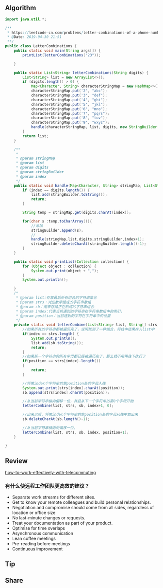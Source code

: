 ## Algorithm
```java
import java.util.*;

/**
 * https://leetcode-cn.com/problems/letter-combinations-of-a-phone-number/comments/
 * @Date: 2019-04-30 21:51
 **/
public class LetterCombinations {
    public static void main(String args[]) {
        printList(letterCombinations("23"));

    }

    public static List<String> letterCombinations(String digits) {
        List<String> list = new ArrayList<>();
        if (digits.length() > 0) {
            Map<Character, String> characterStringMap = new HashMap<>();
            characterStringMap.put('2', "abc");
            characterStringMap.put('3', "def");
            characterStringMap.put('4', "ghi");
            characterStringMap.put('5', "jkl");
            characterStringMap.put('6', "mno");
            characterStringMap.put('7', "pqrs");
            characterStringMap.put('8', "tuv");
            characterStringMap.put('9', "wxyz");
            handle(characterStringMap, list, digits, new StringBuilder(), 0);
        }
        return list;
    }

    /**
     *
     * @param stringMap
     * @param list
     * @param digits
     * @param stringBuilder
     * @param index
     */
    public static void handle(Map<Character, String> stringMap, List<String> list, String digits, StringBuilder stringBuilder, int index) {
        if (index == digits.length()) {
            list.add(stringBuilder.toString());
            return;
        }

        String temp = stringMap.get(digits.charAt(index));

        for(char s :temp.toCharArray()){
            //添加
            stringBuilder.append(s);
            //
            handle(stringMap,list,digits,stringBuilder,index+1);
            stringBuilder.deleteCharAt(stringBuilder.length()-1);
        }
    }

    public static void printList(Collection collection) {
        for (Object object : collection) {
            System.out.print(object + ",");
        }
        System.out.println();

    }
    /*
     * @param list:存放最后所有组合的字符串集合
     * @param strs：对应数字组成的字符串数组
     * @param sb：用来存储正在形成的字符串组合
     * @param index:代表当前遇到的字符串在字符串数组中的索引，
     * @param position：当前遇到的字符在字符串中的位置
     */
    private static void letterCombine(List<String> list, String[] strs, StringBuilder sb, int index, int position) {
        //如果所有的字符串都被遍历完了，说明找到了一种组合，将栈中结果存入list中
        if(index == strs.length) {
            System.out.println();
            list.add(sb.toString());
            return;
        }
        //如果某一个字符串的所有字母都已经被遍历完了，那么就不用再往下执行了
        if(position == strs[index].length())
        {
            return;
        }

        //将第index个字符串的第position处的字母入栈
        System.out.print(strs[index].charAt(position));
        sb.append(strs[index].charAt(position));

        //从当前字符串纵向偏移一位，并且从下一个字符串的第0个字母开始
        letterCombine(list, strs, sb, index+1, 0);

        //出来以后，将第index个字符串的第position处的字母从栈中取出来
        sb.deleteCharAt(sb.length()-1);

        //从当前字符串横向向偏移一位，
        letterCombine(list, strs, sb, index, position+1);
    }

}
```
## Review
[how-to-work-effectively-with-telecommuting](https://medium.com/swlh/how-to-work-effectively-with-telecommuting-teams-c0cc7565ad1d)
### 有什么使远程工作团队更高效的建议？
- Separate work streams for different sites.
- Get to know your remote colleagues and build personal relationships.
- Negotiation and compromise should come from all sides, regardless of location or office size
- No last-minute changes or requests.
- Treat your documentation as part of your product.
- Optimise for time overlaps
- Asynchronous communication
- Lean coffee meetings
- Pre-reading before meetings
- Continuous improvement
## Tip
## Share
